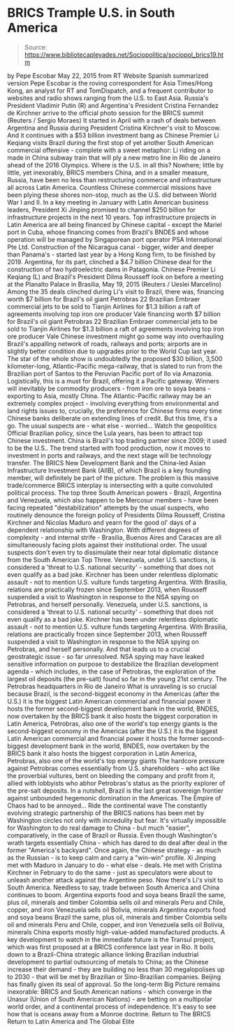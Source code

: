 # BRICS Trample U.S. in South America

> Source: https://www.bibliotecapleyades.net/Sociopolitica/sociopol_brics19.htm

by Pepe Escobar
May 22, 2015
from RT Website
Spanish summarized version
Pepe Escobar is the roving correspondent for Asia Times/Hong Kong, an analyst for RT and TomDispatch, and a frequent contributor to websites and radio shows ranging from the U.S. to East Asia.
Russia's President Vladimir Putin (R)
and Argentina's President Cristina Fernandez de Kirchner
arrive to the official photo session for the BRICS summit
(Reuters / Sergio Moraes)
It started in April with a rash of deals between Argentina and Russia during President Cristina Kirchner's visit to Moscow. And it continues with a $53 billion investment bang as Chinese Premier Li Keqiang visits Brazil during the first stop of yet another South American commercial offensive - complete with a sweet metaphor: Li riding on a made in China subway train that will ply a new metro line in Rio de Janeiro ahead of the 2016 Olympics. Where is the U.S. in all this? Nowhere; little by little, yet inexorably, BRICS members China, and in a smaller measure, Russia, have been no less than restructuring commerce and infrastructure all across Latin America. Countless Chinese commercial missions have been plying these shores non-stop, much as the U.S. did between World War I and II. In a key meeting in January with Latin American business leaders, President Xi Jinping promised to channel $250 billion for infrastructure projects in the next 10 years. Top infrastructure projects in Latin America are all being financed by Chinese capital - except the Mariel port in Cuba, whose financing comes from Brazil's BNDES and whose operation will be managed by Singaporean port operator PSA International Pte Ltd. Construction of the Nicaragua canal - bigger, wider and deeper than Panama's - started last year by a Hong Kong firm, to be finished by 2019.
Argentina, for its part, clinched a $4.7 billion Chinese deal for the construction of two hydroelectric dams in Patagonia.
Chinese Premier Li Keqiang (L)
and Brazil's President Dilma Rousseff
look on before a meeting at the
Planalto Palace in Brasilia, May 19, 2015
(Reuters / Ueslei Marcelino)
Among the 35 deals clinched during Li's visit to Brazil, there was,
financing worth $7 billion for Brazil's oil giant Petrobras 22 Brazilian Embraer commercial jets to be sold to Tianjin Airlines for $1.3 billion a raft of agreements involving top iron ore producer Vale
financing worth $7 billion for Brazil's oil giant Petrobras
22 Brazilian Embraer commercial jets to be sold to Tianjin Airlines for $1.3 billion
a raft of agreements involving top iron ore producer Vale
Chinese investment might go some way into overhauling Brazil's appalling network of roads, railways and ports; airports are in slightly better condition due to upgrades prior to the World Cup last year. The star of the whole show is undoubtedly the proposed $30 billion, 3,500 kilometer-long, Atlantic-Pacific mega-railway, that is slated to run from the Brazilian port of Santos to the Peruvian Pacific port of Ilo via Amazonia. Logistically, this is a must for Brazil, offering it a Pacific gateway. Winners will inevitably be commodity producers - from iron ore to soya beans - exporting to Asia, mostly China. The Atlantic-Pacific railway may be an extremely complex project - involving everything from environmental and land rights issues to, crucially, the preference for Chinese firms every time Chinese banks deliberate on extending lines of credit. But this time, it's a go.
The usual suspects are - what else - worried...
Watch the geopolitics Official Brazilian policy, since the Lula years, has been to attract top Chinese investment.
China is Brazil's top trading partner since 2009; it used to be the U.S.. The trend started with food production, now it moves to investment in ports and railways, and the next stage will be technology transfer.
The BRICS New Development Bank and the China-led Asian Infrastructure Investment Bank (AIIB), of which Brazil is a key founding member, will definitely be part of the picture. The problem is this massive trade/commerce BRICS interplay is intersecting with a quite convoluted political process.
The top three South American powers - Brazil, Argentina and Venezuela, which also happen to be Mercosur members - have been facing repeated "destabilization" attempts by the usual suspects, who routinely denounce the foreign policy of Presidents Dilma Rousseff, Cristina Kirchner and Nicolas Maduro and yearn for the good ol' days of a dependent relationship with Washington. With different degrees of complexity - and internal strife - Brasilia, Buenos Aires and Caracas are all simultaneously facing plots against their institutional order. The usual suspects don't even try to dissimulate their near total diplomatic distance from the South American Top Three.
Venezuela, under U.S. sanctions, is considered a 'threat to U.S. national security' - something that does not even qualify as a bad joke. Kirchner has been under relentless diplomatic assault - not to mention U.S. vulture funds targeting Argentina. With Brasilia, relations are practically frozen since September 2013, when Rousseff suspended a visit to Washington in response to the NSA spying on Petrobras, and herself personally.
Venezuela, under U.S. sanctions, is considered a 'threat to U.S. national security' - something that does not even qualify as a bad joke.
Kirchner has been under relentless diplomatic assault - not to mention U.S. vulture funds targeting Argentina.
With Brasilia, relations are practically frozen since September 2013, when Rousseff suspended a visit to Washington in response to the NSA spying on Petrobras, and herself personally.
And that leads us to a crucial geostrategic issue - so far unresolved. NSA spying may have leaked sensitive information on purpose to destabilize the Brazilian development agenda - which includes, in the case of Petrobras, the exploration of the largest oil deposits (the pre-salt) found so far in the young 21st century.
The Petrobras headquarters in Rio de Janeiro
What is unraveling is so crucial because Brazil,
is the second-biggest economy in the Americas (after the U.S.) it is the biggest Latin American commercial and financial power it hosts the former second-biggest development bank in the world, BNDES, now overtaken by the BRICS bank it also hosts the biggest corporation in Latin America, Petrobras, also one of the world's top energy giants
is the second-biggest economy in the Americas (after the U.S.)
it is the biggest Latin American commercial and financial power
it hosts the former second-biggest development bank in the world, BNDES, now overtaken by the BRICS bank
it also hosts the biggest corporation in Latin America, Petrobras, also one of the world's top energy giants
The hardcore pressure against Petrobras comes essentially from U.S. shareholders - who act like the proverbial vultures, bent on bleeding the company and profit from it, allied with lobbyists who abhor Petrobras's status as the priority explorer of the pre-salt deposits. In a nutshell, Brazil is the last great sovereign frontier against unbounded hegemonic domination in the Americas.
The Empire of Chaos had to be annoyed...
Ride the continental wave The constantly evolving strategic partnership of the BRICS nations has been met by Washington circles not only with incredulity but fear.
It's virtually impossible for Washington to do real damage to China - but much "easier", comparatively, in the case of Brazil or Russia. Even though Washington's wrath targets essentially China - which has dared to do deal after deal in the former "America's backyard". Once again, the Chinese strategy - as much as the Russian - is to keep calm and carry a "win-win" profile.
Xi Jinping met with Maduro in January to do - what else - deals. He met with Cristina Kirchner in February to do the same - just as speculators were about to unleash another attack against the Argentine peso. Now there's Li's visit to South America. Needless to say, trade between South America and China continues to boom.
Argentina exports food and soya beans Brazil the same, plus oil, minerals and timber Colombia sells oil and minerals Peru and Chile, copper, and iron Venezuela sells oil Bolivia, minerals
Argentina exports food and soya beans
Brazil the same, plus oil, minerals and timber
Colombia sells oil and minerals
Peru and Chile, copper, and iron
Venezuela sells oil
Bolivia, minerals
China exports mostly high-value-added manufactured products. A key development to watch in the immediate future is the Transul project, which was first proposed at a BRICS conference last year in Rio. It boils down to a Brazil-China strategic alliance linking Brazilian industrial development to partial outsourcing of metals to China; as the Chinese increase their demand - they are building no less than 30 megalopolises up to 2030 - that will be met by Brazilian or Sino-Brazilian companies.
Beijing has finally given its seal of approval. So the long-term Big Picture remains inexorable:
BRICS and South American nations - which converge in the Unasur (Union of South American Nations) - are betting on a multipolar world order, and a continental process of independence.
It's easy to see how that is oceans away from a Monroe doctrine.
Return to The BRICS
Return to Latin America and The Global Elite
